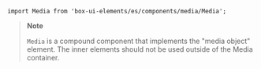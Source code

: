 `import Media from 'box-ui-elements/es/components/media/Media';`

> **Note**
>
> `Media` is a compound component that implements the "media object" element. The inner elements should not be used outside of the Media container.
